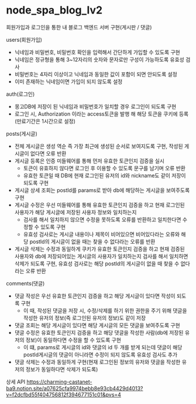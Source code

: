 # node_spa_blog_lv2
회원가입과 로그인을 통한 내 블로그 백엔드 서버 구현(게시판 / 댓글)

users(회원가입)
* 닉네임과 비밀번호, 비밀번호 확인을 입력해서 간단하게 가입할 수 있도록 구현
* 닉네임은 정규형을 통해 3~12자리의 숫자와 문자로만 구성이 가능하도록 유효성 검사
* 비밀번호는 4자리 이상이고 닉네임과 동일한 값이 포함이 되면 안되도록 설정
* 이미 존재하는 닉네임이면 가입이 되지 않도록 설정

auth(로그인)
* 몽고DB에 저장이 된 닉네임과 비밀번호가 일치할 경우 로그인이 되도록 구현
* 로그인 시, Authorization 이라는 access토큰을 발행 해 해당 토큰을 쿠키에 등록(만료기간은 1시간으로 설정)

posts(게시글)
* 전체 게시글은 생성 역순 즉 가장 최근에 생성된 순서로 보여지도록 구현, 작성된 게시글이 없다면 오류 반환
* 게시글 등록은 인증 미들웨어를 통해 먼저 유효한 토큰인지 검증을 실시
    - 토큰이 유효하지 않다면 로그인 후 이용할 수 있도록 문구를 남기며 오류 반환
    - 유효한 토큰일 때 DB에 현재 로그인된 유저의 id와 nickname도 같이 저장이 되도록 구현
* 게시글 상세 조회는 postId를 params로 받아 db에 해당하는 게시글을 보여주도록 구현
* 게시글 수정은 우선 미들웨어를 통해 유효한 토큰인지 검증을 하고 현재 로그인된 사용자가 해당 게시글에 저장된 사용자 정보와 일치하는지
    - 검사를 해서 일치하지 않으면 수정을 못하도록 오류를 반환하고 일치한다면 수정할 수 있도록 구현
    - 유효성 검사로는 게시글 내용이나 제목이 비어있으면 비어있다라는 오류와 해당 postId의 게시글이 없을 때는 찾을 수 없다라는 오류를 반환
* 게시글 삭제는 수정과 동일하게 쿠키가 유효한 토큰인지 검증을 하고 현재 검증된 사용자와 db에 저장되어있는 게시글의 사용자가 일치하는지
    검사를 해서 일치하면 삭제가 되도록 구현, 유효성 검사로는 해당 postId의 게시글이 없을 때 찾을 수 없다라는 오류 반환

comments(댓글)
* 댓글 작성은 우선 유효한 토큰인지 검증을 하고 해당 게시글이 있다면 작성이 되도록 구현
    - 이 때, 작성된 댓글을 저장 시, 수정/삭제를 하기 위한 권한을 주기 위해 댓글을 작성한 유저의 정보(즉 로그인된 유저의 정보)도 같이 저장
* 댓글 조회는 해당 게시글이 있다면 해당 게시글의 모든 댓글을 보여주도록 구현
* 댓글 수정은 유효한 토큰인지 검증을 하고 해당 댓글을 작성한 사람(db에 저장된 유저의 정보)이 동일하다면 수정을 할 수 있도록 구현
    - 이 떄, params로 게시글의 id와 댓글의 id 두 개를 받게 되는데 댓글이 해당 postId게시글의 댓글이 아니라면 수정이 되지 않도록 유효성 검사도 추가
* 댓글 삭제는 수정과 동일하게 구현(현재 로그인된 정보의 유저와 댓글을 작성한 유저의 정보가 동일하다면 삭제가 되도록)

상세 API https://charming-castanet-ba9.notion.site/a07625cfa9974bebb8e93cb4429d4013?v=f2dcfbd55f404756812f394677151c01&pvs=4
